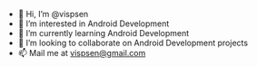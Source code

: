 - 👋 Hi, I’m @vispsen
- 👀 I’m interested in Android Development
- 🌱 I’m currently learning Android Development
- 💞️ I’m looking to collaborate on Android Development projects
- 📫 Mail me at vispsen@gmail.com

<!---
vispsen/vispsen is a ✨ special ✨ repository because its `README.md` (this file) appears on your GitHub profile.
You can click the Preview link to take a look at your changes.
--->
